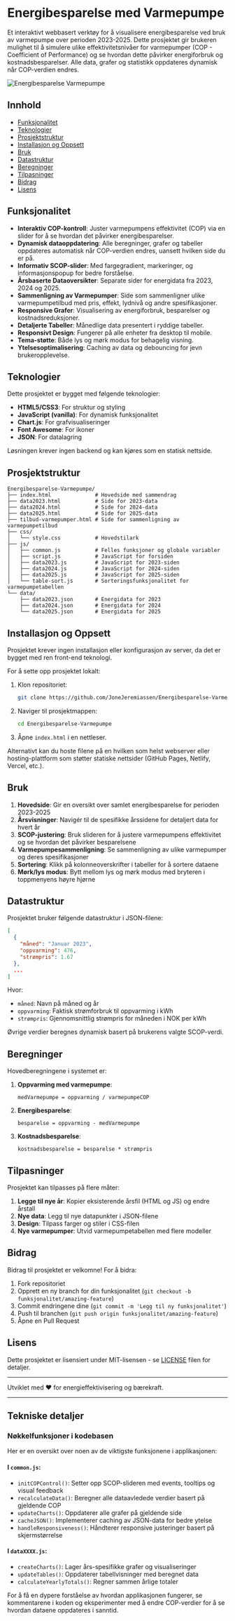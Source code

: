 # Energibesparelse med Varmepumpe

Et interaktivt webbasert verktøy for å visualisere energibesparelse ved bruk av varmepumpe over perioden 2023-2025. Dette prosjektet gir brukeren mulighet til å simulere ulike effektivitetsnivåer for varmepumper (COP - Coefficient of Performance) og se hvordan dette påvirker energiforbruk og kostnadsbesparelser. Alle data, grafer og statistikk oppdateres dynamisk når COP-verdien endres.

![Energibesparelse Varmepumpe](https://i.imgur.com/jYlcTT2.png)

## Innhold

- [Funksjonalitet](#funksjonalitet)
- [Teknologier](#teknologier)
- [Prosjektstruktur](#prosjektstruktur)
- [Installasjon og Oppsett](#installasjon-og-oppsett)
- [Bruk](#bruk)
- [Datastruktur](#datastruktur)
- [Beregninger](#beregninger)
- [Tilpasninger](#tilpasninger)
- [Bidrag](#bidrag)
- [Lisens](#lisens)

## Funksjonalitet

- **Interaktiv COP-kontroll**: Juster varmepumpens effektivitet (COP) via en slider for å se hvordan det påvirker energibesparelser.
- **Dynamisk dataoppdatering**: Alle beregninger, grafer og tabeller oppdateres automatisk når COP-verdien endres, uansett hvilken side du er på.
- **Informativ SCOP-slider**: Med fargegradient, markeringer, og informasjonspopup for bedre forståelse.
- **Årsbaserte Dataoversikter**: Separate sider for energidata fra 2023, 2024 og 2025.
- **Sammenligning av Varmepumper**: Side som sammenligner ulike varmepumpetilbud med pris, effekt, lydnivå og andre spesifikasjoner.
- **Responsive Grafer**: Visualisering av energiforbruk, besparelser og kostnadsreduksjoner.
- **Detaljerte Tabeller**: Månedlige data presentert i ryddige tabeller.
- **Responsivt Design**: Fungerer på alle enheter fra desktop til mobile.
- **Tema-støtte**: Både lys og mørk modus for behagelig visning.
- **Ytelsesoptimalisering**: Caching av data og debouncing for jevn brukeropplevelse.

## Teknologier

Dette prosjektet er bygget med følgende teknologier:

- **HTML5/CSS3**: For struktur og styling
- **JavaScript (vanilla)**: For dynamisk funksjonalitet
- **Chart.js**: For grafvisualiseringer
- **Font Awesome**: For ikoner
- **JSON**: For datalagring

Løsningen krever ingen backend og kan kjøres som en statisk nettside.

## Prosjektstruktur

```
Energibesparelse-Varmepumpe/
├── index.html              # Hovedside med sammendrag
├── data2023.html           # Side for 2023-data
├── data2024.html           # Side for 2024-data
├── data2025.html           # Side for 2025-data
├── tilbud-varmepumper.html # Side for sammenligning av varmepumpetilbud
├── css/
│   └── style.css           # Hovedstilark
├── js/
│   ├── common.js           # Felles funksjoner og globale variabler
│   ├── script.js           # JavaScript for forsiden
│   ├── data2023.js         # JavaScript for 2023-siden
│   ├── data2024.js         # JavaScript for 2024-siden
│   ├── data2025.js         # JavaScript for 2025-siden
│   └── table-sort.js       # Sorteringsfunksjonalitet for varmepumpetabellen
└── data/
    ├── data2023.json       # Energidata for 2023
    ├── data2024.json       # Energidata for 2024
    └── data2025.json       # Energidata for 2025
```

## Installasjon og Oppsett

Prosjektet krever ingen installasjon eller konfigurasjon av server, da det er bygget med ren front-end teknologi.

For å sette opp prosjektet lokalt:

1. Klon repositoriet:
   ```bash
   git clone https://github.com/JoneJeremiassen/Energibesparelse-Varmepumpe.git
   ```

2. Naviger til prosjektmappen:
   ```bash
   cd Energibesparelse-Varmepumpe
   ```

3. Åpne `index.html` i en nettleser.

Alternativt kan du hoste filene på en hvilken som helst webserver eller hosting-plattform som støtter statiske nettsider (GitHub Pages, Netlify, Vercel, etc.).

## Bruk

1. **Hovedside**: Gir en oversikt over samlet energibesparelse for perioden 2023-2025
2. **Årsvisninger**: Navigér til de spesifikke årssidene for detaljert data for hvert år
3. **SCOP-justering**: Bruk slideren for å justere varmepumpens effektivitet og se hvordan det påvirker besparelsene
4. **Varmepumpesammenligning**: Se sammenligning av ulike varmepumper og deres spesifikasjoner
5. **Sortering**: Klikk på kolonneoverskrifter i tabeller for å sortere dataene
6. **Mørk/lys modus**: Bytt mellom lys og mørk modus med bryteren i toppmenyens høyre hjørne

## Datastruktur

Prosjektet bruker følgende datastruktur i JSON-filene:

```json
[
  {
    "måned": "Januar 2023",
    "oppvarming": 476,
    "strømpris": 1.67
  },
  ...
]
```

Hvor:
- `måned`: Navn på måned og år
- `oppvarming`: Faktisk strømforbruk til oppvarming i kWh
- `strømpris`: Gjennomsnittlig strømpris for måneden i NOK per kWh

Øvrige verdier beregnes dynamisk basert på brukerens valgte SCOP-verdi.

## Beregninger

Hovedberegningene i systemet er:

1. **Oppvarming med varmepumpe**: 
   ```
   medVarmepumpe = oppvarming / varmepumpeCOP
   ```

2. **Energibesparelse**:
   ```
   besparelse = oppvarming - medVarmepumpe
   ```

3. **Kostnadsbesparelse**:
   ```
   kostnadsbesparelse = besparelse * strømpris
   ```

## Tilpasninger

Prosjektet kan tilpasses på flere måter:

1. **Legge til nye år**: Kopier eksisterende årsfil (HTML og JS) og endre årstall
2. **Nye data**: Legg til nye datapunkter i JSON-filene
3. **Design**: Tilpass farger og stiler i CSS-filen
4. **Nye varmepumper**: Utvid varmepumpetabellen med flere modeller

## Bidrag

Bidrag til prosjektet er velkomne! For å bidra:

1. Fork repositoriet
2. Opprett en ny branch for din funksjonalitet (`git checkout -b funksjonalitet/amazing-feature`)
3. Commit endringene dine (`git commit -m 'Legg til ny funksjonalitet'`)
4. Push til branchen (`git push origin funksjonalitet/amazing-feature`)
5. Åpne en Pull Request

## Lisens

Dette prosjektet er lisensiert under MIT-lisensen - se [LICENSE](LICENSE) filen for detaljer.

---

Utviklet med ❤️ for energieffektivisering og bærekraft.

---

## Tekniske detaljer

### Nøkkelfunksjoner i kodebasen

Her er en oversikt over noen av de viktigste funksjonene i applikasjonen:

#### I `common.js`:

- `initCOPControl()`: Setter opp SCOP-slideren med events, tooltips og visual feedback
- `recalculateData()`: Beregner alle dataavledede verdier basert på gjeldende COP
- `updateCharts()`: Oppdaterer alle grafer på gjeldende side
- `cacheJSON()`: Implementerer caching av JSON-data for bedre ytelse
- `handleResponsiveness()`: Håndterer responsive justeringer basert på skjermstørrelse

#### I `dataXXXX.js`:

- `createCharts()`: Lager års-spesifikke grafer og visualiseringer
- `updateTables()`: Oppdaterer tabellvisninger med beregnet data
- `calculateYearlyTotals()`: Regner sammen årlige totaler

For å få en dypere forståelse av hvordan applikasjonen fungerer, se kommentarene i koden og eksperimenter med å endre COP-verdier for å se hvordan dataene oppdateres i sanntid.
